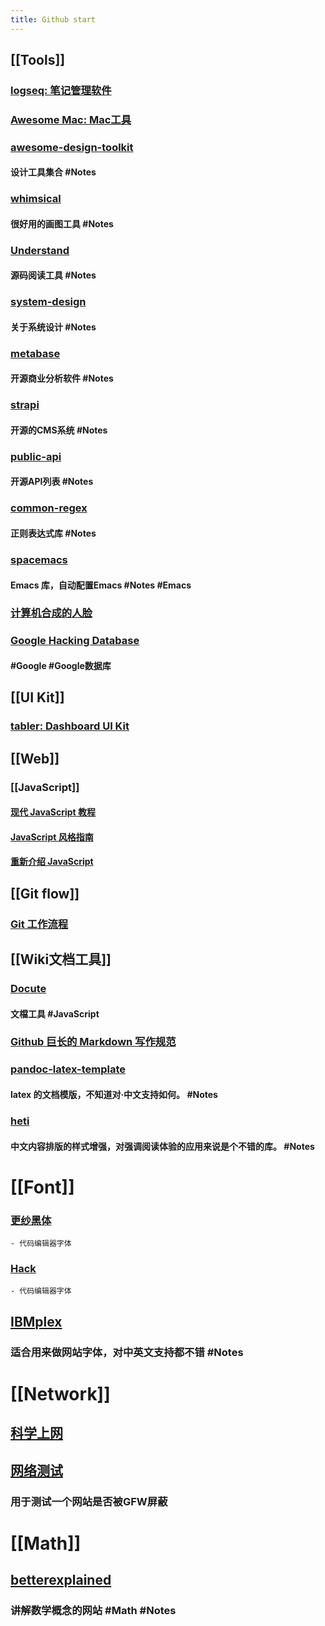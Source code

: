 ```yaml
---
title: Github start
---
```


## [[Tools]]
### [logseq: 笔记管理软件](https://github.com/logseq/logseq.git)
### [Awesome Mac: Mac工具](https://github.com/SuJunming/mac-awesomeTools)
### [awesome-design-toolkit](https://github.com/gztchan/awesome-design#toolkit)
#### 设计工具集合 #Notes
### [whimsical](https://whimsical.com/examples-D9W9sUcDdboucuZqt87jVK)
#### 很好用的画图工具 #Notes
### [Understand](https://www.scitools.com/category/release/)
#### 源码阅读工具 #Notes
### [system-design](https://github.com/donnemartin/system-design-primer/blob/master/README-zh-Hans.md#%E7%B3%BB%E7%BB%9F%E8%AE%BE%E8%AE%A1%E4%B8%BB%E9%A2%98%E7%9A%84%E7%B4%A2%E5%BC%95)
#### 关于系统设计 #Notes
### [metabase](https://github.com/metabase/metabase)
#### 开源商业分析软件 #Notes
### [strapi](https://github.com/strapi/strapi)
#### 开源的CMS系统 #Notes
### [public-api](https://github.com/public-apis/public-apis)
#### 开源API列表 #Notes
### [common-regex](https://github.com/cdoco/common-regex)
#### 正则表达式库 #Notes
### [spacemacs](https://github.com/syl20bnr/spacemacs)
#### Emacs 库，自动配置Emacs  #Notes  #Emacs
### [计算机合成的人脸](https://thispersondoesnotexist.com/)
### [Google Hacking Database](https://www.exploit-db.com/google-hacking-database)
#### #Google #Google数据库
## [[UI Kit]]
### [tabler: Dashboard UI Kit](https://github.com/tabler/tabler)
## [[Web]]
### [[JavaScript]]
#### [现代 JavaScript 教程](https://zh.javascript.info/)
#### [JavaScript 风格指南](https://github.com/alivebao/clean-code-js)
#### [重新介绍 JavaScript](https://developer.mozilla.org/zh-CN/docs/Web/JavaScript/A_re-introduction_to_JavaScript)
## [[Git flow]]
### [Git 工作流程](https://www.ruanyifeng.com/blog/2015/12/git-workflow.html)
## [[Wiki文档工具]]
### [Docute](https://docute.org/zh/)
#### 文檔工具 #JavaScript
### [Github 巨长的 Markdown 写作规范](https://github.github.com/gfm/#introduction)
### [pandoc-latex-template](https://github.com/Wandmalfarbe/pandoc-latex-template)
#### latex 的文档模版，不知道对·中文支持如何。 #Notes
### [heti](https://github.com/sivan/heti)
#### 中文内容排版的样式增强，对强调阅读体验的应用来说是个不错的库。 #Notes
# [[Font]]
### [更纱黑体](https://github.com/be5invis/Sarasa-Gothic)
	- 代码编辑器字体
### [Hack](https://github.com/source-foundry/Hack)
	- 代码编辑器字体
## [IBMplex](https://github.com/IBM/plex)
### 适合用来做网站字体，对中英文支持都不错 #Notes
# [[Network]]
## [科学上网](https://github.com/haoel/haoel.github.io)
## [网络测试](https://www.comparitech.com/privacy-security-tools/blockedinchina/)
### 用于测试一个网站是否被GFW屏蔽
# [[Math]]
## [betterexplained](https://betterexplained.com/)
### 讲解数学概念的网站 #Math #Notes